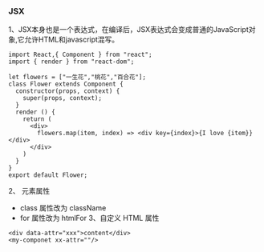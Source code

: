 ### JSX
1、JSX本身也是一个表达式，在编译后，JSX表达式会变成普通的JavaScript对象,它允许HTML和javascript混写。
```
import React,{ Component } from "react";
import { render } from "react-dom";

let flowers = ["一生花","桃花","百合花"];
class Flower extends Component {
  constructor(props, context) {
    super(props, context);
  }
  render () {
    return (
      <div>
        flowers.map(item, index) => <div key={index}>{I love {item}}</div>
      </div>
    )
  }
}
export default Flower;
```
2、 元素属性
* class 属性改为  className
* for 属性改为  htmlFor
3、自定义 HTML  属性
```
<div data-attr="xxx">content</div>
<my-componet xx-attr=""/>
```
